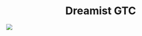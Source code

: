 # <center>Dreamist GTC
![](https://cdn.wallpaperhub.app/cloudcache/8/1/c/f/f/0/81cff065cfd7a2a513fb6c31e303c6410592e6fd.jpg)
